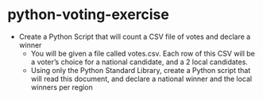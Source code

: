 # python-voting-exercise

- Create a Python Script that will count a CSV file of
votes and declare a winner
  - You will be given a file called votes.csv. Each
row of this CSV will be a voter’s choice for a
national candidate, and a 2 local candidates.
  - Using only the Python Standard Library, create
a Python script that will read this document,
and declare a national winner and the local
winners per region
